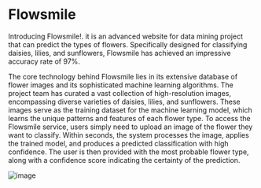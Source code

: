 # Flowsmile
Introducing Flowsmile!. it is an advanced website for data mining project that can predict the types of flowers. Specifically designed for classifying daisies, lilies, and sunflowers, Flowsmile has achieved an impressive accuracy rate of 97%.

The core technology behind Flowsmile lies in its extensive database of flower images and its sophisticated machine learning algorithms. The project team has curated a vast collection of high-resolution images, encompassing diverse varieties of daisies, lilies, and sunflowers. These images serve as the training dataset for the machine learning model, which learns the unique patterns and features of each flower type.
To access the Flowsmile service, users simply need to upload an image of the flower they want to classify. Within seconds, the system processes the image, applies the trained model, and produces a predicted classification with high confidence. The user is then provided with the most probable flower type, along with a confidence score indicating the certainty of the prediction.

![image](https://github.com/vaneszab/Flowsmile/assets/123721102/a671ec32-f10b-4827-8dc3-ebed49b2744a)


